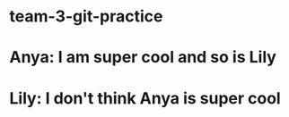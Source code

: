 # team-3-git-practice
# Anya: I am super cool and so is Lily
# Lily: I don't think Anya is super cool